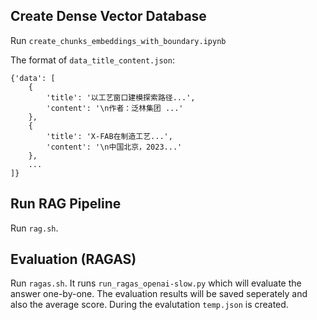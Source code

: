 ## Create Dense Vector Database
Run `create_chunks_embeddings_with_boundary.ipynb`

The format of `data_title_content.json`:
```
{'data': [
    {
        'title': '以工艺窗口建模探索路径...',
        'content': '\n作者：泛林集团 ...'
    },
    {
        'title': 'X-FAB在制造工艺...',
        'content': '\n中国北京，2023...'
    },
    ...
]}
```
## Run RAG Pipeline
Run `rag.sh`.

## Evaluation (RAGAS)
Run `ragas.sh`. It runs `run_ragas_openai-slow.py` which will evaluate the answer one-by-one. The evaluation results will be saved seperately and also the average score. During the evalutation `temp.json` is created.